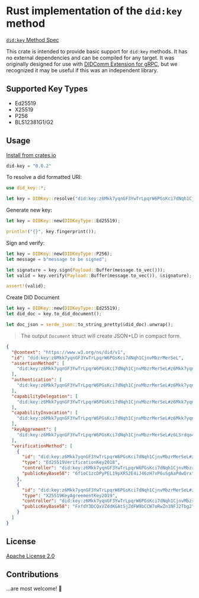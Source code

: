 # Rust implementation of the `did:key` method

[`did:key` Method Spec](https://w3c-ccg.github.io/did-method-key/)

This crate is intended to provide basic support for `did:key` methods. It has no external dependencies and can be compiled for any target.
It was originally designed for use with [DIDComm Extension for gRPC](https://github.com/trinsic-id/didcomm-extension-grpc), but we recognized it may be useful if this was an independent library.

## Supported Key Types

- Ed25519
- X25519
- P256
- BLS12381G1/G2

## Usage

[Install from crates.io](https://crates.io/crates/did-key)

```rust
did-key = "0.0.2"
```

To resolve a did formatted URI:

```rust
use did_key::*;

let key = DIDKey::resolve("did:key:z6Mkk7yqnGF3YwTrLpqrW6PGsKci7dNqh1CjnvMbzrMerSeL").unwrap();

```

Generate new key:

```rust
let key = DIDKey::new(DIDKeyType::Ed25519);

println!("{}", key.fingerprint());
```

Sign and verify:

```rust
let key = DIDKey::new(DIDKeyType::P256);
let message = b"message to be signed";

let signature = key.sign(Payload::Buffer(message.to_vec()));
let valid = key.verify(Payload::Buffer(message.to_vec()), &signature);

assert!(valid);
```

Create DID Document

```rust
let key = DIDKey::new(DIDKeyType::Ed25519);
let did_doc = key.to_did_document();

let doc_json = serde_json::to_string_pretty(&did_doc).unwrap();
```

> The output `Document` struct will create JSON+LD in compact form.

```json
{
  "@context": "https://www.w3.org/ns/did/v1",
  "id": "did:key:z6Mkk7yqnGF3YwTrLpqrW6PGsKci7dNqh1CjnvMbzrMerSeL",
  "assertionMethod": [
    "did:key:z6Mkk7yqnGF3YwTrLpqrW6PGsKci7dNqh1CjnvMbzrMerSeL#z6Mkk7yqnGF3YwTrLpqrW6PGsKci7dNqh1CjnvMbzrMerSeL"
  ],
  "authentication": [
    "did:key:z6Mkk7yqnGF3YwTrLpqrW6PGsKci7dNqh1CjnvMbzrMerSeL#z6Mkk7yqnGF3YwTrLpqrW6PGsKci7dNqh1CjnvMbzrMerSeL"
  ],
  "capabilityDelegation": [
    "did:key:z6Mkk7yqnGF3YwTrLpqrW6PGsKci7dNqh1CjnvMbzrMerSeL#z6Mkk7yqnGF3YwTrLpqrW6PGsKci7dNqh1CjnvMbzrMerSeL"
  ],
  "capabilityInvocation": [
    "did:key:z6Mkk7yqnGF3YwTrLpqrW6PGsKci7dNqh1CjnvMbzrMerSeL#z6Mkk7yqnGF3YwTrLpqrW6PGsKci7dNqh1CjnvMbzrMerSeL"
  ],
  "keyAggrement": [
    "did:key:z6Mkk7yqnGF3YwTrLpqrW6PGsKci7dNqh1CjnvMbzrMerSeL#z6LSrdqo4M24WRDJj1h2hXxgtDTyzjjKCiyapYVgrhwZAySn"
  ],
  "verificationMethod": [
    {
      "id": "did:key:z6Mkk7yqnGF3YwTrLpqrW6PGsKci7dNqh1CjnvMbzrMerSeL#z6Mkk7yqnGF3YwTrLpqrW6PGsKci7dNqh1CjnvMbzrMerSeL",
      "type": "Ed25519VerificationKey2018",
      "controller": "did:key:z6Mkk7yqnGF3YwTrLpqrW6PGsKci7dNqh1CjnvMbzrMerSeL",
      "publicKeyBase58": "6fioC1zcDPyPEL19pXRS2E4iJ46zH7xP6uSgAaPdwDrx"
    },
    {
      "id": "did:key:z6Mkk7yqnGF3YwTrLpqrW6PGsKci7dNqh1CjnvMbzrMerSeL#z6LSrdqo4M24WRDJj1h2hXxgtDTyzjjKCiyapYVgrhwZAySn",
      "type": "X25519KeyAgreementKey2019",
      "controller": "did:key:z6Mkk7yqnGF3YwTrLpqrW6PGsKci7dNqh1CjnvMbzrMerSeL",
      "publicKeyBase58": "FxfdY3DCQxVZddKGAtSjZdFW9bCCW7oRwZn1NFJ2Tbg2"
    }
  ]
}
```

## License

[Apache License 2.0](https://github.com/trinsic-id/did-key.rs/blob/main/LICENSE)

## Contributions

...are most welcome! 🙌